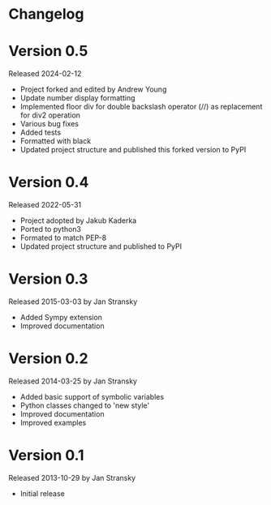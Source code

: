 # Changelog

# Version 0.5
Released 2024-02-12

* Project forked and edited by Andrew Young
* Update number display formatting
* Implemented floor div for double backslash operator (//) as replacement for div2 operation
* Various bug fixes
* Added tests
* Formatted with black
* Updated project structure and published this forked version to PyPI

# Version 0.4
Released 2022-05-31

* Project adopted by Jakub Kaderka
* Ported to python3
* Formated to match PEP-8
* Updated project structure and published to PyPI

# Version 0.3
Released 2015-03-03 by Jan Stransky

* Added Sympy extension
* Improved documentation

# Version 0.2
Released 2014-03-25 by Jan Stransky

* Added basic support of symbolic variables
* Python classes changed to 'new style'
* Improved documentation
* Improved examples

# Version 0.1
Released 2013-10-29 by Jan Stransky

* Initial release
